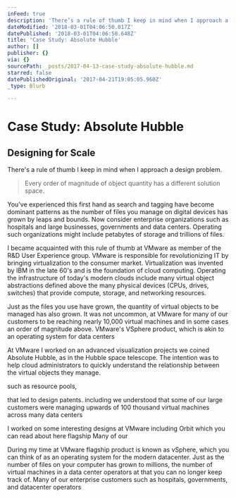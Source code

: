 ```yaml
---
inFeed: true
description: 'There’s a rule of thumb I keep in mind when I approach a design problem. '
dateModified: '2018-03-01T04:06:50.017Z'
datePublished: '2018-03-01T04:06:50.648Z'
title: 'Case Study: Absolute Hubble'
author: []
publisher: {}
via: {}
sourcePath: _posts/2017-04-13-case-study-absolute-hubble.md
starred: false
datePublishedOriginal: '2017-04-21T19:05:05.960Z'
_type: Blurb

---
```

# Case Study: Absolute Hubble

## Designing for Scale

There's a rule of thumb I keep in mind when I approach a design problem. 
> 
> Every order of magnitude of object quantity has a different solution space. 

You've experienced this first hand as search and tagging have become dominant patterns as the number of files you manage on digital devices has grown by leaps and bounds. Now consider enterprise organizations such as hospitals and large businesses, governments and data centers. Operating such organizations might include petabytes of storage and trillions of files. 

I became acquainted with this rule of thumb at VMware as member of the R&D User Experience group. VMware is responsible for revolutionizing IT by bringing virtualization to the consumer market. Virtualization was invented by IBM in the late 60's and is the foundation of cloud computing. Operating the infrastructure of today's modern clouds include many virtual object abstractions defined above the many physical devices (CPUs, drives, switches) that provide compute, storage, and networking resources. 

Just as the files you use have grown, the quantity of virtual objects to be managed has also grown. It was not uncommon, at VMware for many of our customers to be reaching nearly 10,000 virtual machines and in some cases an order of magnitude above. VMware's VSphere product, which is akin to an operating system for data centers 

At VMware I worked on an advanced visualization projects we coined Absolute Hubble, as in the Hubble space telescope. The intention was to help cloud administrators to quickly understand the relationship between the virtual objects they manage. 

such as resource pools, 

that led to design patents. including we understood that some of our large customers were managing upwards of 100 thousand virtual machines across many data centers 

I worked on some interesting designs at VMware including Orbit which you can read about here flagship Many of our 

During my time at VMware flagship product is known as vSphere, which you can think of as an operating system for the modern datacenter. Just as the number of files on your computer has grown to millions, the number of virtual machines in a data center operators at that you can no longer keep track of. Many of our enterprise customers such as hospitals, governments, and datacenter operators